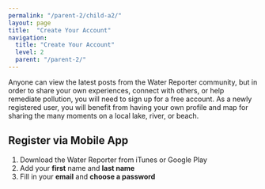 ```yaml
---
permalink: "/parent-2/child-a2/"
layout: page
title:  "Create Your Account"
navigation:
  title: "Create Your Account"
  level: 2
  parent: "/parent-2/"
---
```


<p>
  Anyone can view the latest posts from the Water Reporter community, but in order to share your own experiences, connect with others, or help remediate pollution, you will need to sign up for a free account.  As a newly registered user, you will benefit from having your own profile and map for sharing the many moments on a local lake, river, or beach.  
</p>


<h2 class="text-center">
  Register via Mobile App
</h2>

<p class="text-center">
  <ol>
    <li>Download the Water Reporter from iTunes or Google Play</li>
    <li>Add your <strong>first</strong> name and <strong>last name</strong></li>
    <li>Fill in your <strong>email</strong> and <strong>choose a password</strong></li>
</ol>
</p>

